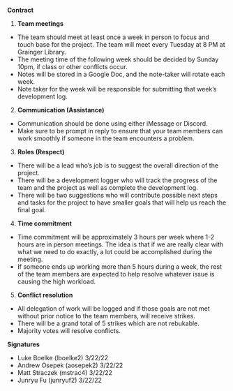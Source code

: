 **Contract**

1. **Team meetings**
 + The team should meet at least once a week in person to focus and touch base for the project. The team will meet every Tuesday at 8 PM at Grainger Library. 
 + The meeting time of the following week should be decided by Sunday 10pm, if class or other conflicts occur. 
 + Notes will be stored in a Google Doc, and the note-taker will rotate each week.
 + Note taker for the week will be responsible for submitting that week’s development log.

2. **Communication (Assistance)**
 + Communication should be done using either iMessage or Discord.
 + Make sure to be prompt in reply to ensure that your team members can work smoothly if someone in the team encounters a problem. 

3. **Roles (Respect)**
 + There will be a lead who’s job is to suggest the overall direction of the project. 
 + There will be a development logger who will track the progress of the team and the project as well as complete the development log. 
 + There will be two suggestions who will contribute possible next steps and tasks for the project to have smaller goals that will help us reach the final goal. 

4. **Time commitment**
 + Time commitment will be approximately 3 hours per week where 1-2 hours are in person meetings. The idea is that if we are really clear with what we need to do exactly, a lot could be accomplished during the meeting. 
 + If someone ends up working more than 5 hours during a week, the rest of the team members are expected to help resolve whatever issue is causing the high workload.

5. **Conflict resolution**
 + All delegation of work will be logged and if those goals are not met without prior notice to the team members, will receive strikes. 
 + There will be a grand total of 5 strikes which are not rebukable.
 + Majority votes will resolve conflicts.

**Signatures**
 + Luke Boelke (lboelke2) 3/22/22
 + Andrew Osepek (aosepek2) 3/22/22
 + Matt Straczek (mstrac4) 3/22/22
 + Junryu Fu (junryuf2) 3/22/22

